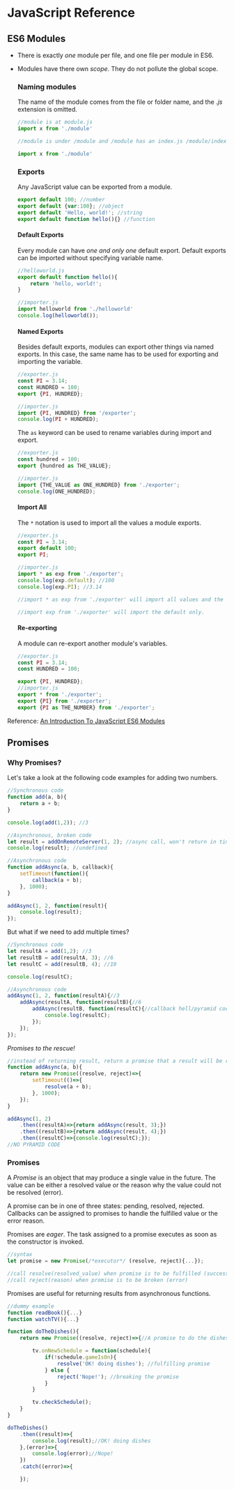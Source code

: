 # JavaScript Reference

## ES6 Modules

*  There is exactly *one* module per file, and one file per module in ES6.
*  Modules have there own *scope*. They do not pollute the global scope.

    ### Naming modules
    The name of the module comes from the file or folder name, and the *.js* extension is omitted.

    ```javascript
    //module is at module.js
    import x from './module'

    //module is under /module and /module has an index.js /module/index.js

    import x from './module'
    ```
    ### Exports

    Any JavaScript value can be exported from a module. 

    ```javascript
    export default 100; //number
    export default {var:100}; //object
    export default 'Hello, world!'; //string
    export default function hello(){} //function
    ```

    #### Default Exports

    Every module can  have *one and only one* default export.
    Default exports can be imported without specifying variable name.
    
    ```javascript
    //helloworld.js
    export default function hello(){
        return 'hello, world!';
    }

    //importer.js
    import helloworld from './helloworld'
    console.log(helloworld());
    ```

   #### Named Exports
   Besides default exports, modules can export other things via named exports. In this case, the same name has to be used for exporting and importing the variable. 

   ```javascript
   //exporter.js
   const PI = 3.14;
   const HUNDRED = 100;
   export {PI, HUNDRED}; 

   //importer.js
   import {PI, HUNDRED} from '/exporter';
   console.log(PI + HUNDRED);
   ```
   The `as` keyword can be used to rename variables during import and export.

   ```javascript
   //exporter.js
   const hundred = 100;
   export {hundred as THE_VALUE};

   //importer.js
   import {THE_VALUE as ONE_HUNDRED} from './exporter';
   console.log(ONE_HUNDRED);
   ```

   #### Import All
   The `*` notation is used to import all the values a module exports.

   ```javascript
   //exporter.js
   const PI = 3.14;
   export default 100;
   export PI;

   //importer.js
   import * as exp from './exporter';
   console.log(exp.default); //100
   console.log(exp.PI); //3.14

   //import * as exp from './exporter' will import all values and the default will be available as exp.default

   //import exp from './exporter' will import the default only.
   ```

   #### Re-exporting

   A module can re-export another module's variables.

   ```javascript
   //exporter.js
   const PI = 3.14;
   const HUNDRED = 100;

   export {PI, HUNDRED};
   //importer.js
   export * from './exporter';
   export {PI} from './exporter';
   export {PI as THE_NUMBER} from './exporter';
   ```

Reference: [An Introduction To JavaScript ES6 Modules](https://strongloop.com/strongblog/an-introduction-to-javascript-es6-modules/)


## Promises

### Why Promises?

Let's take a look at the following code examples for adding two numbers.

```javascript
//Synchronous code
function add(a, b){
    return a + b;
}

console.log(add(1,2)); //3

//Asynchronous, broken code
let result = addOnRemoteServer(1, 2); //async call, won't return in time
console.log(result); //undefined

//Asynchronous code
function addAsync(a, b, callback){
    setTimeout(function(){
        callback(a + b);
    }, 1000);
}

addAsync(1, 2, function(result){
    console.log(result); 
});
```
But what if we need to add multiple times?

```javascript
//Synchronous code
let resultA = add(1,2); //3
let resultB = add(resultA, 3); //6
let resultC = add(resultB, 4); //10

console.log(resultC);

//Asynchronous code
addAsync(1, 2, function(resultA){//3
    addAsync(resultA, function(resultB){//6
        addAsync(resultB, function(resultC){//callback hell/pyramid code
            console.log(resultC);
        });
    });
});

```
*Promises to the rescue!*

```javascript
//instead of returning result, return a promise that a result will be returned
function addAsync(a, b){
    return new Promise((resolve, reject)=>{
        setTimeout(()=>{
            resolve(a + b);
        }, 1000);
    });
}

addAsync(1, 2)
    .then((resultA)=>{return addAsync(result, 3);})
    .then((resultB)=>{return addAsync(result, 4);})
    .then((resultC)=>{console.log(resultC);});
//NO PYRAMID CODE
```

### Promises

A *Promise* is an object that may produce a single value in the future. The value can be either a resolved value or the reason why the value could not be resolved (error).

A promise can be in one of three states: pending, resolved, rejected. Callbacks can be assigned to promises to handle the fulfilled value or the error reason.

Promises are *eager*. The task assigned to a promise executes as soon as the constructor is invoked.

```javascript
//syntax
let promise = new Promise(/*executor*/ (resolve, reject){...});

//call resolve(resolved_value) when promise is to be fulfilled (success)
//call reject(reason) when promise is to be broken (error)
```

Promises are useful for returning results from asynchronous functions.

```javascript
//dummy example
function readBook(){...}
function watchTV(){...}

function doTheDishes(){
    return new Promise((resolve, reject)=>{//A promise to do the dishes

        tv.onNewSchedule = function(schedule){
            if(!schedule.gameIsOn){
                resolve('OK! doing dishes'); //fulfilling promise
            } else {
                reject('Nope!'); //breaking the promise
            }
        }

        tv.checkSchedule();
    }
}

doTheDishes()
    .then((result)=>{
        console.log(result);//OK! doing dishes
    },(error)=>{
        console.log(error);//Nope!
    })
    .catch((error)=>{

    });

```